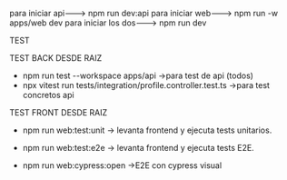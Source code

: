 para iniciar api---> npm run dev:api
para iniciar web---> npm run -w apps/web dev
para iniciar los dos---> npm run dev

TEST

TEST BACK DESDE RAIZ

- npm run test --workspace apps/api →para test de api (todos)
- npx vitest run tests/integration/profile.controller.test.ts →para test concretos api


TEST FRONT DESDE RAIZ


- npm run web:test:unit → levanta frontend y ejecuta tests unitarios.

- npm run web:test:e2e → levanta frontend y ejecuta tests E2E.

- npm run web:cypress:open →E2E con cypress visual
